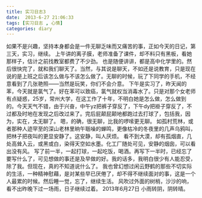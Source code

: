 ```yaml
---
title: 实习日志3
date:  2013-6-27 21:06:33
tags: [实习日志 , 心情]
categories: diary
---
```

如果不是兴趣，坚持本身都会是一件无聊乏味而又痛苦的事，正如今天的日记，第三天，实习，继续。<!--more-->
    上午讲的离子膜，老师准备了课件，却不料只有黑板，看她那样子，估计之前找教室都费了不少劲。
    也是随便讲讲，都是高中化学里的。然后很快完了，就和我们聊天了。当然，与其说是聊天，不如还是说教育，只是现在说的是上班之后该怎么做与不该怎么做了。无聊的时候，玩了下同学的手机，不经意看到了几张艳照——当然是玩笑，你们不会介意。
   下午是实习了，昨天闻的苯，今天就是氯气了。好在苯可以致癌，氯气就权当消毒水了。只是对那个女老师有点疑惑，25岁，常州大学，在这工作了十年，不明白她是怎么做，怎么做到的。今天天气不错，由于兴奋，中午yz把裤子穿反了，下午dy把褂子穿反了，不过都及时地在发现之后改过来了。完后屁颠屁颠地都跑过去打球了，包括我，因为，实在，太无聊了。
   嗯，的确，很无聊，比我的啰嗦更无聊。
如孤村荒林，或者那种人迹罕至的深山老林里晌午聒噪的蝉鸣，更像枯冷的冬夜里的几声乌鸦叫，把林子把夜叫的更显安静了。这安静，叫人厌烦。
    看不到大漠，却有孤烟直，几处高耸入云，或黑或白，染得天空如水墨。化工厂随处可见，安静的烟囱，可以看出没有风。
  写了前一半，一起打球，一起吃饭，喝酒。再写下一半时，已经忘了要写什么了，可见想做的事还是及早做的好。我的话多，我明白很少有人能忍受，除了我。但现在，真的不知道说什么了。
   我也曾幻想过闲云野鹤的那些不切实际的生活，一种精神慰藉，是对某些早已厌倦了，却不得不继续面对的事，这是一个人最累的时候。然后睡一觉，忘了，继续生活。
    风吹过外面的树梢，沙沙的响，看不出昨晚下过一场雨，日子继续过着。
   2013年6月27日
   小雨转阴，阴转晴。